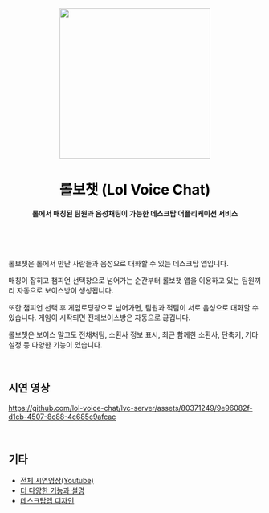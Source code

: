<div align="center">
	<img src="https://github.com/lol-voice-chat/.github/assets/105103712/3c8d29ee-2e7a-48fb-bc9f-e6262410a5ab" width="300">
	<h1  style="color:black" >롤보챗 (Lol Voice Chat)</h1>
	<p>
		<b>롤에서 매칭된 팀원과 음성채팅이 가능한 데스크탑 어플리케이션 서비스</b>
	</p>
	<br>
	<br>
	<br>

</div>


롤보챗은 롤에서 만난 사람들과 음성으로 대화할 수 있는 데스크탑 앱입니다. 

매칭이 잡히고 챔피언 선택창으로 넘어가는 순간부터 롤보챗 앱을 이용하고 있는 팀원끼리 자동으로 보이스방이 생성됩니다. 

또한 챔피언 선택 후 게임로딩창으로 넘어가면, 팀원과 적팀이 서로 음성으로 대화할 수 있습니다. 게임이 시작되면 전체보이스방은 자동으로 끊깁니다.

롤보챗은 보이스 말고도 전채채팅, 소환사 정보 표시, 최근 함께한 소환사, 단축키, 기타 설정 등 다양한 기능이 있습니다.

<br>

## 시연 영상
https://github.com/lol-voice-chat/lvc-server/assets/80371249/9e96082f-d1cb-4507-8c88-4c685c9afcac

<br>

## 기타
- [전체 시연영상(Youtube)](https://www.youtube.com/watch?v=dPKcg0MB7iA) <br>
- [더 다양한 기능과 설명](https://github.com/lol-voice-chat)
- [데스크탑앱 디자인](https://www.figma.com/file/alSAbh8Jt8LEX9IF8uvray/%EB%A1%A4%EB%B3%B4%EC%B1%97?type=design&node-id=0%3A1&mode=design&t=Wi3T8eOW3AHJdbvs-1)
